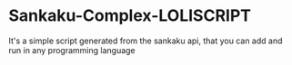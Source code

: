 # Sankaku-Complex-LOLISCRIPT
It's a simple script generated from the sankaku api, that you can add and run in any programming language
